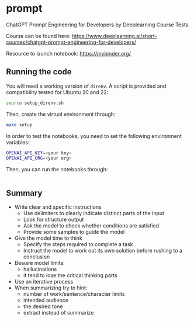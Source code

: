 # prompt
ChatGPT Prompt Engineering for Developers by Deeplearning Course Tests

Course can be found here: https://www.deeplearning.ai/short-courses/chatgpt-prompt-engineering-for-developers/

Resource to launch notebook: https://mybinder.org/

## Running the code

You will need a working version of `direnv`. A script is provided and compatibility tested for Ubuntu 20 and 22:

```bash
source setup_direnv.sh
```

Then, create the virtual environment through:

```bash
make setup
```

In order to test the notebooks, you need to set the following environment variables:

```bash
OPENAI_API_KEY=<your key>
OPENAI_API_ORG=<your org>
```

Then, you can run the notebooks through:

```bash
```

## Summary

* Write clear and specific instructions
    * Use delimiters to clearly indicate distinct parts of the input
    * Look for structure output
    * Ask the model to check whether conditions are satisfied
    * Provide some samples to guide the model
* Give the model time to think
    * Specify the steps required to complete a task
    * Instruct the model to work out its own solution before rushing to a conclusion
* Beware model limits:
    * hallucinations
    * it tend to lose the critical thinking parts
* Use an iterative process
* When summarizing try to hint:
    * number of work/sentence/character limits
    * intended audience
    * the desired tone
    * extract instead of summarize
